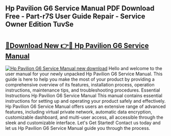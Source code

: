 ## Hp Pavilion G6 Service Manual PDF Download Free - Part-r7S User Guide Repair - Service Owner Edition TuvSe

# <h2><a href="http://bc44011.oget.top/?id=Hp+Pavilion+G6+Service+Manual">🔗Download New 👉🔴 Hp Pavilion G6 Service Manual</a></h2>

[![Hp Pavilion G6 Service Manual new download](https://i.imgur.com/5g1atiW.png)](http://bc44011.oget.top/?id=Hp+Pavilion+G6+Service+Manual)
Hello and welcome to the user manual for your newly unpacked Hp Pavilion G6 Service Manual. This guide is here to help you make the most of your product by providing a comprehensive overview of its features, installation process, operation instructions, maintenance tips, and troubleshooting procedures. Essential Instructions Hp Pavilion G6 Service Manual This manual contains essential instructions for setting up and operating your product safely and effectively. Hp Pavilion G6 Service Manual offers users an extensive range of advanced features, including virtual private network, automatic data encryption, customizable dashboard, and multi-user access, all accessible through the sleek and customizable interface. Let's Get Started! Contact us today and let us Hp Pavilion G6 Service Manual guide you through the process.
